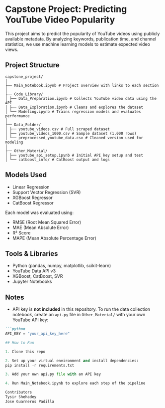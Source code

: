 # Capstone Project: Predicting YouTube Video Popularity

This project aims to predict the popularity of YouTube videos using publicly available metadata. By analyzing keywords, publication time, and channel statistics, we use machine learning models to estimate expected video views.

## Project Structure

```
capstone_project/
│
├── Main_Notebook.ipynb # Project overview with links to each section
│
├── Code_Library/
│ ├── Data_Preparation.ipynb # Collects YouTube video data using the API
│ ├── Data_Exploration.ipynb # Cleans and explores the dataset
│ └── Modeling.ipynb # Trains regression models and evaluates performance
│
├── Data_Folder/
│ ├── youtube_videos.csv # Full scraped dataset
│ ├── youtube_videos_1000.csv # Sample dataset (1,000 rows)
│ └── preprocessed_youtube_data.csv # Cleaned version used for modeling
│
├── Other_Material/
│ ├── youtube_api_setup.ipynb # Initial API key setup and test
│ └── catboost_info/ # CatBoost output and logs
```

## Models Used

- Linear Regression
- Support Vector Regression (SVR)
- XGBoost Regressor
- CatBoost Regressor

Each model was evaluated using:
- RMSE (Root Mean Squared Error)
- MAE (Mean Absolute Error)
- R² Score
- MAPE (Mean Absolute Percentage Error)

## Tools & Libraries

- Python (pandas, numpy, matplotlib, scikit-learn)
- YouTube Data API v3
- XGBoost, CatBoost, SVR
- Jupyter Notebooks

## Notes

- API key is **not included** in this repository. To run the data collection notebook, create an `api.py` file in `Other_Material/` with your own YouTube API key:
```markdown
```python
API_KEY = "your_api_key_here"

## How to Run

1. Clone this repo

2. Set up your virtual environment and install dependencies:
pip install -r requirements.txt

3. Add your own api.py file with an API key

4. Run Main_Notebook.ipynb to explore each step of the pipeline

Contributors
Tysir Shehadey
Jose Guarneros Padilla
